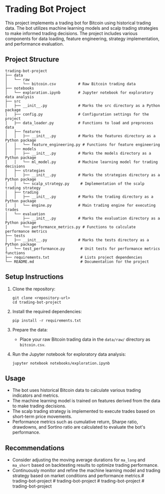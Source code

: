 # Trading Bot Project

This project implements a trading bot for Bitcoin using historical trading data. The bot utilizes machine learning models and scalp trading strategies to make informed trading decisions. The project includes various components for data loading, feature engineering, strategy implementation, and performance evaluation.

## Project Structure

```
trading-bot-project
├── data
│   └── raw
│       └── bitcoin.csv          # Raw Bitcoin trading data
├── notebooks
│   └── exploration.ipynb        # Jupyter notebook for exploratory data analysis
├── src
│   ├── __init__.py              # Marks the src directory as a Python package
│   ├── config.py                # Configuration settings for the project
│   ├── data_loader.py           # Functions to load and preprocess data
│   ├── features
│   │   ├── __init__.py          # Marks the features directory as a Python package
│   │   └── feature_engineering.py # Functions for feature engineering
│   ├── models
│   │   ├── __init__.py          # Marks the models directory as a Python package
│   │   └── ml_model.py          # Machine learning model for trading decisions
│   ├── strategies
│   │   ├── __init__.py          # Marks the strategies directory as a Python package
│   │   └── scalp_strategy.py     # Implementation of the scalp trading strategy
│   ├── trading
│   │   ├── __init__.py          # Marks the trading directory as a Python package
│   │   └── engine.py            # Main trading engine for executing trades
│   └── evaluation
│       ├── __init__.py          # Marks the evaluation directory as a Python package
│       └── performance_metrics.py # Functions to calculate performance metrics
├── tests
│   ├── __init__.py              # Marks the tests directory as a Python package
│   └── test_performance.py       # Unit tests for performance metrics functions
├── requirements.txt              # Lists project dependencies
└── README.md                     # Documentation for the project
```

## Setup Instructions

1. Clone the repository:
   ```
   git clone <repository-url>
   cd trading-bot-project
   ```

2. Install the required dependencies:
   ```
   pip install -r requirements.txt
   ```

3. Prepare the data:
   - Place your raw Bitcoin trading data in the `data/raw/` directory as `bitcoin.csv`.

4. Run the Jupyter notebook for exploratory data analysis:
   ```
   jupyter notebook notebooks/exploration.ipynb
   ```

## Usage

- The bot uses historical Bitcoin data to calculate various trading indicators and metrics.
- The machine learning model is trained on features derived from the data to make trading decisions.
- The scalp trading strategy is implemented to execute trades based on short-term price movements.
- Performance metrics such as cumulative return, Sharpe ratio, drawdowns, and Sortino ratio are calculated to evaluate the bot's performance.

## Recommendations

- Consider adjusting the moving average durations for `ma_long` and `ma_short` based on backtesting results to optimize trading performance.
- Continuously monitor and refine the machine learning model and trading strategy based on market conditions and performance metrics.#   t r a d i n g - b o t - p r o j e c t  
 #   t r a d i n g - b o t - p r o j e c t  
 #   t r a d i n g - b o t - p r o j e c t  
 #   t r a d i n g - b o t - p r o j e c t  
 
